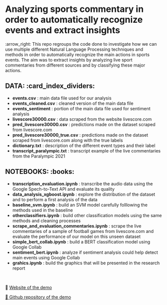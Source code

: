 <h1> Analyzing sports commentary in order to automatically recognize events and extract insights </h1>
:arrow_right: This repo regroups the code done to investigate how we can use multiple different Natural Language Processing techniques and methods in order to automatically recognize the main actions in sports events. The aim was to extract insights by analyzing live sport commentaries from different sources and by classifying these major actions.


<h2 align="left"> DATA: :card_index_dividers: </h2>

- **events.csv** : main data file used for our analysis
- **events_cleaned.csv** : cleaned version of the main data file
- **events_sentiment** : portion of the main data file used for sentiment analysis
- **livescore30000.csv** : data scraped from the website livescore.com
- **pred_livescore30000.csv** : predictions made on the dataset scraped from livescore.com
- **pred_livescore30000_true.csv** : predictions made on the dataset scraped from livescore.com along with the true labels
- **dictionary.txt** : description of the different event types and their label
- **transcript_paralympic.txt** : transcript example of the live commentaries from the Paralympic 2021

<h2 align="left"> NOTEBOOKS: :books: </h2>

- **transcription_evaluation.ipynb** : transcribe the audio data using the Google Spech-to-Text API and evaluate its quality
- **data_analysis_xgboost.ipynb** : explore the distribution of the dataset and to perform a first analysis of the data
- **baseline_svm.ipynb** : build an SVM model carefully folllowing the methods used in the baseline
- **otherclassifiers.ipynb** : build other classification models using the same methods and cleaning processes
- **scrape_and_evaluation_commentaries.ipynb** : scrape the live commentaries of a sample of football games from livescore.com and evaluate the performance of our model on this unseen dataset
- **simple_bert_collab.ipynb** : build a BERT classification model using Google Collab
- **sentiment_bert.ipynb** : analyze if sentiment analysis could help detect main events using Google Collab
- **grahics.ipynb** : build the graphics that will be presented in the research report

<br />


 :link: <a  style="display: inline;"  href="http://35.232.26.227:8050/"> Website of the demo
  
 :link: <a  style="display: inline;"  href="https://github.com/yanismiraoui/dash-models"> Github repository of the demo
  
